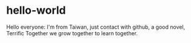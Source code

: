# hello-world
Hello everyone: I'm from Taiwan, just contact with github, a good novel, Terrific
Together we grow together to learn together.
